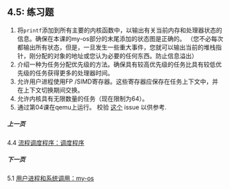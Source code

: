 ## 4.5: 练习题

1. 将`printf`添加到所有主要的内核函数中，以输出有关当前内存和处理器状态的信息。确保在本课的my-os部分的末尾添加的状态图是正确的。 （您不必每次都输出所有状态，但是，一旦发生一些重大事件，您就可以输出当前的堆栈指针，刚分配的对象的地址或您认为必要的任何东西。防止信息溢出）
1. 介绍一种为任务分配优先级的方法。确保具有较高优先级的任务比具有较低优先级的任务获得更多的处理器时间。
1. 允许用户进程使用FP /SIMD寄存器。这些寄存器应保存在任务上下文中，并在上下文切换期间交换。
1. 允许内核具有无限数量的任务（现在限制为64）。
1. 通过第04课在qemu上运行。 校验 [这个](https://github.com/gaoljhy/raspberry-pi-os/issues/8) issue 以供参考.

##### 上一页

4.4 [流程调度程序：调度程序](../../docs/lesson04/linux/scheduler.md)

##### 下一页

5.1 [用户进程和系统调用：my-os](../../docs/lesson05/rpi-os.md)
